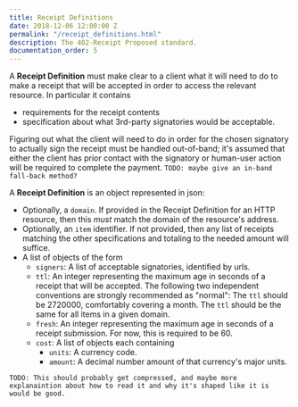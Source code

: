 ```yaml
---
title: Receipt Definitions
date: 2018-12-06 12:00:00 Z
permalink: "/receipt_definitions.html"
description: The 402-Receipt Proposed standard.
documentation_order: 5
---
```


A **Receipt Definition** must make clear to a client what it will need to do to make a receipt that will be accepted in order to access the relevant resource. In particular it contains

- requirements for the receipt contents
- specification about what 3rd-party signatories would be acceptable.

Figuring out what the client will need to do in order for the chosen signatory to actually sign the receipt must be handled out-of-band; it's assumed that either the client has prior contact with the signatory or human-user action will be required to complete the payment. `TODO: maybe give an in-band fall-back method?`

A **Receipt Definition** is an object represented in json:

- Optionally, a `domain`. If provided in the Receipt Definition for an HTTP resource, then this _must_ match the domain of the resource's address.
- Optionally, an `item` identifier. If not provided, then any list of receipts matching the other specifications and totaling to the needed amount will suffice.
- A list of objects of the form
    - `signers`: A list of acceptable signatories, identified by urls.
    - `ttl`: An integer representing the maximum age in seconds of a receipt that will be accepted. The following two independent conventions are strongly recommended as "normal": The `ttl` should be 2720000, comfortably covering a month. The `ttl` should be the same for all items in a given domain.
    - `fresh`: An integer representing the maximum age in seconds of a receipt submission. For now, this is required to be 60.
    - `cost`: A list of objects each containing
        - `units`: A currency code.
        - `amount`: A decimal number amount of that currency's major units.

`TODO: This should probably get compressed, and maybe more explanaintion about how to read it and why it's shaped like it is would be good.`

